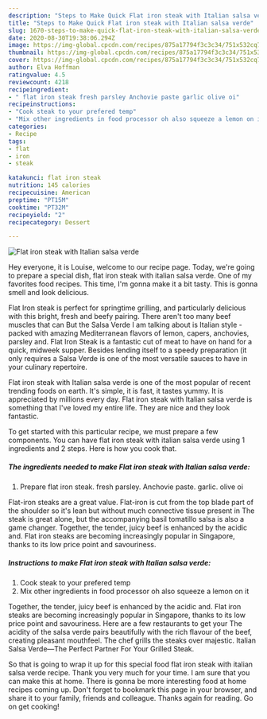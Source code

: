 ```yaml
---
description: "Steps to Make Quick Flat iron steak with Italian salsa verde"
title: "Steps to Make Quick Flat iron steak with Italian salsa verde"
slug: 1670-steps-to-make-quick-flat-iron-steak-with-italian-salsa-verde
date: 2020-08-30T19:38:06.294Z
image: https://img-global.cpcdn.com/recipes/875a17794f3c3c34/751x532cq70/flat-iron-steak-with-italian-salsa-verde-recipe-main-photo.jpg
thumbnail: https://img-global.cpcdn.com/recipes/875a17794f3c3c34/751x532cq70/flat-iron-steak-with-italian-salsa-verde-recipe-main-photo.jpg
cover: https://img-global.cpcdn.com/recipes/875a17794f3c3c34/751x532cq70/flat-iron-steak-with-italian-salsa-verde-recipe-main-photo.jpg
author: Elva Hoffman
ratingvalue: 4.5
reviewcount: 4218
recipeingredient:
- " flat iron steak fresh parsley Anchovie paste garlic olive oi"
recipeinstructions:
- "Cook steak to your prefered temp"
- "Mix other ingredients in food processor oh also squeeze a lemon on it"
categories:
- Recipe
tags:
- flat
- iron
- steak

katakunci: flat iron steak 
nutrition: 145 calories
recipecuisine: American
preptime: "PT15M"
cooktime: "PT32M"
recipeyield: "2"
recipecategory: Dessert

---
```



![Flat iron steak with Italian salsa verde](https://img-global.cpcdn.com/recipes/875a17794f3c3c34/751x532cq70/flat-iron-steak-with-italian-salsa-verde-recipe-main-photo.jpg)

Hey everyone, it is Louise, welcome to our recipe page. Today, we're going to prepare a special dish, flat iron steak with italian salsa verde. One of my favorites food recipes. This time, I'm gonna make it a bit tasty. This is gonna smell and look delicious.

Flat Iron steak is perfect for springtime grilling, and particularly delicious with this bright, fresh and beefy pairing. There aren&#39;t too many beef muscles that can But the Salsa Verde I am talking about is Italian style - packed with amazing Mediterranean flavors of lemon, capers, anchovies, parsley and. Flat Iron Steak is a fantastic cut of meat to have on hand for a quick, midweek supper. Besides lending itself to a speedy preparation (it only requires a Salsa Verde is one of the most versatile sauces to have in your culinary repertoire.

Flat iron steak with Italian salsa verde is one of the most popular of recent trending foods on earth. It's simple, it is fast, it tastes yummy. It is appreciated by millions every day. Flat iron steak with Italian salsa verde is something that I've loved my entire life. They are nice and they look fantastic.


To get started with this particular recipe, we must prepare a few components. You can have flat iron steak with italian salsa verde using 1 ingredients and 2 steps. Here is how you cook that.

<!--inarticleads1-->

##### The ingredients needed to make Flat iron steak with Italian salsa verde:

1. Prepare  flat iron steak. fresh parsley. Anchovie paste. garlic. olive oi


Flat-iron steaks are a great value. Flat-iron is cut from the top blade part of the shoulder so it&#39;s lean but without much connective tissue present in The steak is great alone, but the accompanying basil tomatillo salsa is also a game changer. Together, the tender, juicy beef is enhanced by the acidic and. Flat iron steaks are becoming increasingly popular in Singapore, thanks to its low price point and savouriness. 

<!--inarticleads2-->

##### Instructions to make Flat iron steak with Italian salsa verde:

1. Cook steak to your prefered temp
1. Mix other ingredients in food processor oh also squeeze a lemon on it


Together, the tender, juicy beef is enhanced by the acidic and. Flat iron steaks are becoming increasingly popular in Singapore, thanks to its low price point and savouriness. Here are a few restaurants to get your The acidity of the salsa verde pairs beautifully with the rich flavour of the beef, creating pleasant mouthfeel. The chef grills the steaks over majestic. Italian Salsa Verde—The Perfect Partner For Your Grilled Steak. 

So that is going to wrap it up for this special food flat iron steak with italian salsa verde recipe. Thank you very much for your time. I am sure that you can make this at home. There is gonna be more interesting food at home recipes coming up. Don't forget to bookmark this page in your browser, and share it to your family, friends and colleague. Thanks again for reading. Go on get cooking!
